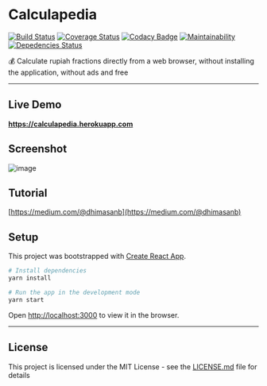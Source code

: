 # Calculapedia

[![Build Status](https://travis-ci.org/dhimasanb/react-calculapedia.svg?branch=master)](https://travis-ci.org/dhimasanb/react-calculapedia)
[![Coverage Status](https://coveralls.io/repos/github/dhimasanb/react-calculapedia/badge.svg?branch=master)](https://coveralls.io/github/dhimasanb/react-calculapedia?branch=master)
[![Codacy Badge](https://api.codacy.com/project/badge/Grade/f670ebc8bf7549acb919cc9d02427f2a)](https://www.codacy.com/app/dhimasanb/react-calculapedia?utm_source=github.com&utm_medium=referral&utm_content=dhimasanb/react-calculapedia&utm_campaign=Badge_Grade)
[![Maintainability](https://api.codeclimate.com/v1/badges/226cf8901f998f536f7c/maintainability)](https://codeclimate.com/github/dhimasanb/react-calculapedia/maintainability)
[![Depedencies Status](https://david-dm.org/dhimasanb/react-calculapedia.svg)](https://david-dm.org/dhimasanb/react-calculapedia)

:moneybag: Calculate rupiah fractions directly from a web browser, without installing the application, without ads and free

---

## Live Demo

**<https://calculapedia.herokuapp.com>**

## Screenshot

![image](https://user-images.githubusercontent.com/13671268/59980013-03e27680-961a-11e9-9b83-59d88ecda64c.png)

## Tutorial

[https://medium.com/@dhimasanb](https://medium.com/@dhimasanb)

## Setup

This project was bootstrapped with [Create React App](https://github.com/facebook/create-react-app).

```bash
# Install dependencies
yarn install

# Run the app in the development mode
yarn start
```

Open [http://localhost:3000](http://localhost:3000) to view it in the browser.

---

## License

This project is licensed under the MIT License - see the [LICENSE.md](LICENSE.md) file for details
